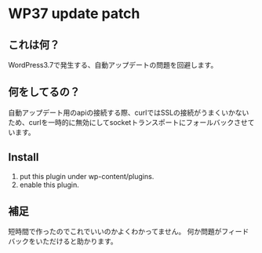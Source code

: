 # WP37 update patch

## これは何？
WordPress3.7で発生する、自動アップデートの問題を回避します。


## 何をしてるの？
自動アップデート用のapiの接続する際、curlではSSLの接続がうまくいかないため、curlを一時的に無効にしてsocketトランスポートにフォールバックさせています。

## Install
1. put this plugin under wp-content/plugins.
2. enable this plugin.

## 補足
短時間で作ったのでこれでいいのかよくわかってません。
何か問題がフィードバックをいただけると助かります。
